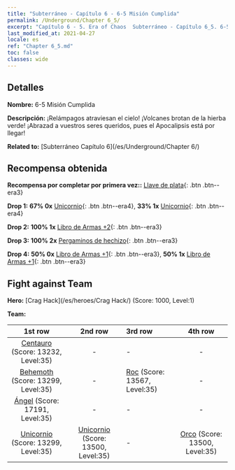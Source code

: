 ```yaml
---
title: "Subterráneo - Capítulo 6 - 6-5 Misión Cumplida"
permalink: /Underground/Chapter 6_5/
excerpt: "Capítulo 6 - 5. Era of Chaos  Subterráneo - Capítulo 6_5. 6-5 Misión Cumplida"
last_modified_at: 2021-04-27
locale: es
ref: "Chapter 6_5.md"
toc: false
classes: wide
---
```


## Detalles

 **Nombre:** 6-5 Misión Cumplida

 **Descripción:** ¡Relámpagos atraviesan el cielo! ¡Volcanes brotan de la hierba verde! ¡Abrazad a vuestros seres queridos, pues el Apocalipsis está por llegar!

 **Related to:** [Subterráneo Capítulo 6](/es/Underground/Chapter 6/)

## Recompensa obtenida

 **Recompensa por completar por primera vez::** [Llave de plata](/ItemsES/con_693/){: .btn .btn--era3}

 **Drop 1:** **67% 0x** [Unicornio](/ItemsES/unt_204/){: .btn .btn--era4}, **33% 1x** [Unicornio](/ItemsES/unt_204/){: .btn .btn--era4}

 **Drop 2:** **100% 1x** [Libro de Armas +2](/ItemsES/mat_32/){: .btn .btn--era3}

 **Drop 3:** **100% 2x** [Pergaminos de hechizo](/ItemsES/con_694/){: .btn .btn--era3}

 **Drop 4:** **50% 0x** [Libro de Armas +1](/ItemsES/mat_25/){: .btn .btn--era3}, **50% 1x** [Libro de Armas +1](/ItemsES/mat_25/){: .btn .btn--era3}


## Fight against Team
 **Hero:** [Crag Hack](/es/heroes/Crag Hack/) (Score: 1000, Level:1)

 **Team:**


  | 1st row | 2nd row | 3rd row | 4th row |
  |:----:|:----:|:----|:----:|
  | [Centauro](/es/units/Centaur/) (Score: 13232, Level:35)  | - | - | - |
  | [Behemoth](/es/units/Behemoth/) (Score: 13299, Level:35)  | - | [Roc](/es/units/Roc/) (Score: 13567, Level:35)  | - |
  | [Ángel](/es/units/Angel/) (Score: 17191, Level:35)  | - | - | - |
  | [Unicornio](/es/units/Unicorn/) (Score: 13299, Level:35)  | [Unicornio](/es/units/Unicorn/) (Score: 13500, Level:35)  | - | [Orco](/es/units/Orc/) (Score: 13500, Level:35)  |


